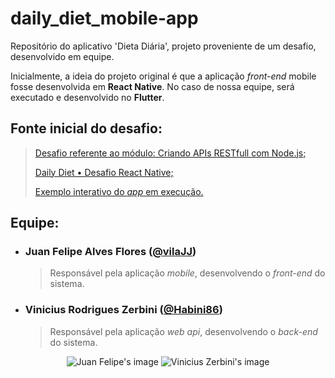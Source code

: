# daily_diet_mobile-app
Repositório do aplicativo 'Dieta Diária', projeto proveniente de um desafio, desenvolvido em equipe.

Inicialmente, a ideia do projeto original é que a aplicação _front-end_ mobile fosse desenvolvida em **React Native**. No caso de nossa equipe, será executado e desenvolvido no **Flutter**.

## Fonte inicial do desafio: 
  > [Desafio referente ao módulo: Criando APIs RESTfull com Node.js;](https://efficient-sloth-d85.notion.site/Desafio-02-be7cdb37aaf74ba898bc6336427fa410)
  > 
  > [Daily Diet • Desafio React Native;](https://www.figma.com/community/file/1218573349379609244/daily-diet-desafio-react-native)
  >
  > [Exemplo interativo do _app_ em execução.](https://www.figma.com/proto/JVjqTgAQ7f4cutwv4H79KV/Daily-Diet-%E2%80%A2-Desafio-React-Native?type=design&node-id=407-97&viewport=376%2C270%2C0.19&scaling=min-zoom&starting-point-node-id=407%3A97&t=C7N0P0ZWGpYt4Ydv-1)  

## Equipe:

- ### Juan Felipe Alves Flores ([@vilaJJ](https://github.com/vilaJJ))
    > Responsável pela aplicação _mobile_, desenvolvendo o _front-end_ do sistema.

- ### Vinicius Rodrigues Zerbini ([@Habini86](https://github.com/Habini86))
    > Responsável pela aplicação _web api_, desenvolvendo o _back-end_ do sistema.

<div align="center">
  <img src="https://images.weserv.nl/?url=https://avatars.githubusercontent.com/u/90213381?&h=100&w=100&fit=cover&mask=circle" alt="Juan Felipe's image">
  <img src="https://images.weserv.nl/?url=https://avatars.githubusercontent.com/u/111030578&h=100&w=100&fit=cover&mask=circle" alt="Vinicius Zerbini's image">
</div>
